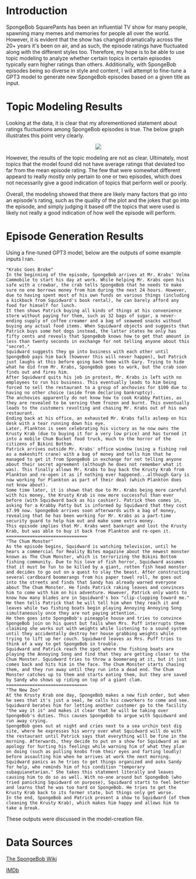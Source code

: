 # Introduction

SpongeBob SquarePants has been an influential TV show for many people, spawning many memes and memories for people all over the world. However, it is evident that the show has changed dramatically across the 20+ years it's been on air, and as such, the episode ratings have fluctuated along with the different styles too. Therefore, my hope is to be able to use topic modeling to analyze whether certain topics in certain episodes typically earn higher ratings than others. Additionally, with SpongeBob episodes being so diverse in style and content, I will attempt to fine-tune a GPT3 model to generate new SpongeBob episodes based on a given title as input.

# Topic Modeling Results

Looking at the data, it is clear that my aforementioned statement about ratings fluctuations among SpongeBob episodes is true. The below graph illustrates this point very clearly.
<p align="center">
  <img src="https://user-images.githubusercontent.com/62823414/179449264-d9d1e635-260e-44c2-b46f-63b8dc23cb8c.png">
</p>
However, the results of the topic modeling are not as clear. Ultimately, most topics that the model found did not have average ratings that deviated too far from the mean episode rating. The few that were somewhat different appeard to really mostly only pertain to one or two episodes, which does not necessarily give a good indication of topics that perform well or poorly.

Overall, the modeling showed that there are likely many factors that go into an episode's rating, such as the quality of the plot and the jokes that go into the episode, and simply judging it based off the topics that were used is likely not really a good indication of how well the episode will perform. 

# Episode Generation Results

Using a fine-tuned GPT3 model, below are the outputs of some example inputs I ran.

```
"Krabs Goes Broke"
In the beginning of the episode, SpongeBob arrives at Mr. Krabs' Velma Cammobile to start his day at work. While helping Mr. Krabs open his safe with a crowbar, the crab tells SpongeBob that he needs to make sure no one borrows money from him during the next 24 hours. However, due to having spent most of his own funds on various things (including a kickback from Squidward's book rental), he can barely afford any food for himself for lunch.
It then shows Patrick buying all kinds of things at his convenience store without paying for them, such as 32 bags of sugar, a never-ending supply of coffee creamer and a bag of seaweed snacks without buying any actual food items. When Squidward objects and suggests that Patrick buys some hot dogs instead, the latter states he only has fifty cents and reveals that SpongeBob knows how to get that amount in less than twenty seconds in exchange for not telling anyone about this "secret."
Squidward suggests they go into business with each other until SpongeBob pays him back (however this will never happen), but Patrick just laughs at this before going back home with Gary. Trying to hide what he did from Mr. Krabs, SpongeBob goes to work, but the crab soon finds out and fires him.
After Squidward quits his job in protest, Mr. Krabs is left with no employees to run his business. This eventually leads to him being forced to sell the restaurant to a group of anchovies for $100 due to having no other choice (aside from declaring bankruptcy). 
The anchovies apparently do not know how to cook Krabby Patties, as they are revealed to be serving them frozen and burnt. This eventually leads to the customers revolting and chasing Mr. Krabs out of his own restaurant. 
Ending back at his office, an exhausted Mr. Krabs falls asleep on his desk with a tear running down his eye.
Later, Plankton is seen celebrating his victory as he now owns the Krusty Krab (due to buying it for a very low price) and has turned it into a mobile Chum Bucket food truck, much to the horror of the citizens of Bikini Bottom.
Patrick arrives outside Mr. Krabs' office window (using a fishing rod as a makeshift crane) with a bag of money and tells him that he managed to get it from SpongeBob in exchange for not telling anyone about their secret agreement (although he does not remember what it was). This finally allows Mr. Krabs to buy back the Krusty Krab from Plankton and re-open it as if nothing ever happened...although Gary is now working for Plankton as part of their deal (which Plankton does not know about).
Some time later, it is shown that due to Mr. Krabs being more careful with his money, the Krusty Krab is now more successful than ever before (with Squidward back as his cashier). Patrick then comes in, asking for a Krabby Patty but is informed by Squidward that they cost $7.99 now. SpongeBob arrives soon afterwards with a bag of money, revealing that he has been working for Mr. Krabs as a part-time security guard to help him out and make some extra money. 
This episode implies that Mr. Krabs went bankrupt and lost the Krusty Krab, but was able to buy it back from Plankton and re-open it.
===============================
"The Chum Monster"
As the episode begins, Squidward is watching television, until he hears a commercial for Reality Bites magazine about the newest monster known as The Chum Monster, which is terrorizing the Bikini Bottom fishing community. Due to his love of fish horror, Squidward assumes that it must be fun to be killed by a giant, rotten fish head monster and decides to go out on a quest to slay the beast. After constructing several cardboard boomerangs from his paper towel roll, he goes out into the streets and finds that Sandy has already warned everyone about The Chum Monster. He finds Patrick raking leaves and convinces him to come with him on his adventure. However, Patrick only wants to know how many blades are in Squidward's box "clip-clopping toward me." He then tells Patrick that he will tell him when they reach it and leaves while two fishing boats begin playing Annoying Annoying Song simultaneously once they are not paying attention.
He then goes into SpongeBob's pineapple house and tries to convince SpongeBob join on his quest but fails when Mrs. Puff interrupts them claiming she works out with weights while listening to a sound system until they accidentally destroy her house grabbing weights while trying to lift up her couch. Squidward leaves as Mrs. Puff tries to think of a way to get SpongeBob in trouble. 
Squidward and Patrick reach the spot where the fishing boats are playing the Annoying Song and find that they are getting closer to the Chum Monster. Squidward tries to throw a boomerang at it, but it just comes back and hits him in the face. The Chum Monster starts chasing them, and they run away until they run into a dead end. The Chum Monster catches up to them and starts eating them, but they are saved by Sandy who shows up riding on top of a giant clam.
===============================
"The New Zoo"
At the Krusty Krab one day, SpongeBob makes a new fish order, but when he sees that it's just a seal, he calls his coworkers to come and see. Squidward berates him for letting another customer go to the facility "the way it is" and makes it clear that he will be taking over SpongeBob's duties. This causes SpongeBob to argue with Squidward and run away crying.
SpongeBob goes out at night and cries next to a sea urchin test dig site, where he expresses his worry over what Squidward will do with the restaurant until Patrick says that everything will be fine in the morning. Afterwards, they decide to put on a show for Squidward as an apology for hurting his feelings while warning him of what they plan on doing (such as pulling knobs from their eyes and farting loudly) before assaulting him when he arrives at work the next morning.
Squidward panics as he tries to get things organized and asks Sandy for help, who reminds him of his condition "temporary subaquianetarian." She takes this statement literally and leaves causing him to do so as well. With no-one around but SpongeBob (who tried panicking Squidward on purpose), Squidward starts to feel better and learns that he was too hard on SpongeBob. He tries to get the Krusty Krab back to its former state, but things only get worse. 
In the end, SpongeBob and Patrick present a show to Squidward (of them cleaning the Krusty Krab), which makes him happy and allows him to take a break.
```

These outputs were discussed in the model-creation file.

# Data Sources

[The SpongeBob Wiki](https://spongebob.fandom.com/wiki/Encyclopedia_SpongeBobia)

[IMDb](https://www.imdb.com/)

